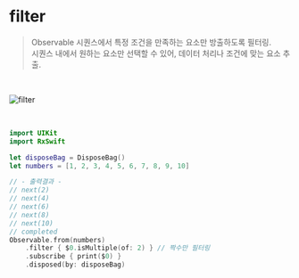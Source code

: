 filter
=========

> Observable 시퀀스에서 특정 조건을 만족하는 요소만 방출하도록 필터링.  
> 시퀀스 내에서 원하는 요소만 선택할 수 있어, 데이터 처리나 조건에 맞는 요소 추출.  

&nbsp;

![filter](https://github.com/user-attachments/assets/90c7a5b9-77f4-423b-96fe-beb13c57e1a5)

&nbsp;

```swift
import UIKit
import RxSwift

let disposeBag = DisposeBag()
let numbers = [1, 2, 3, 4, 5, 6, 7, 8, 9, 10]

// - 출력결과 -
// next(2)
// next(4)
// next(6)
// next(8)
// next(10)
// completed
Observable.from(numbers)
    .filter { $0.isMultiple(of: 2) } // 짝수만 필터링
    .subscribe { print($0) }
    .disposed(by: disposeBag)
```
